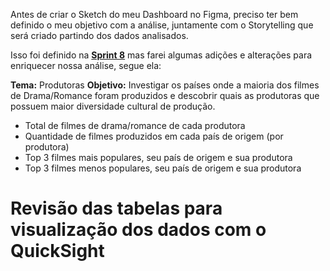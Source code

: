 Antes de criar o Sketch do meu Dashboard no Figma, preciso ter bem definido o meu objetivo com a análise, juntamente com o Storytelling que será criado partindo dos dados analisados.

Isso foi definido na __[Sprint 8](https://github.com/ianpt0/programa-de-bolsas-compass/tree/master/sprint-08)__ mas farei algumas adições e alterações para enriquecer nossa análise, segue ela:

**Tema:** Produtoras
**Objetivo:** Investigar os países onde a maioria dos filmes de Drama/Romance foram produzidos e descobrir quais as produtoras que possuem maior diversidade cultural de produção.

- Total de filmes de drama/romance de cada produtora 
- Quantidade de filmes produzidos em cada país de origem (por produtora)
- Top 3 filmes mais populares, seu país de origem e sua produtora
- Top 3 filmes menos populares, seu país de origem e sua produtora

# Revisão das tabelas para visualização dos dados com o QuickSight

